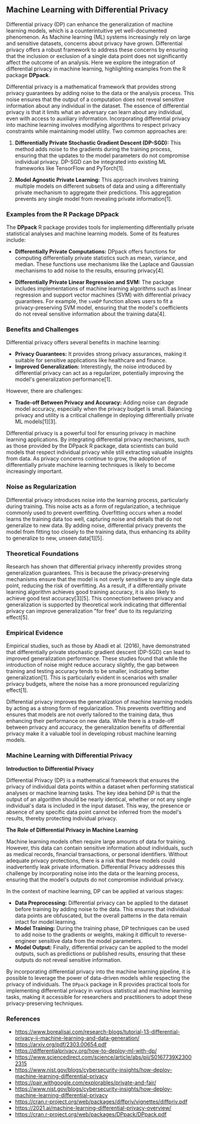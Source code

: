 ## Machine Learning with Differential Privacy
Differential privacy (DP) can enhance the generalization of machine learning models, which is a counterintuitive yet well-documented phenomenon. As Machine learning (ML) systems increasingly rely on large and sensitive datasets, concerns about privacy have grown. Differential privacy offers a robust framework to address these concerns by ensuring that the inclusion or exclusion of a single data point does not significantly affect the outcome of an analysis. Here we explore the integration of differential privacy in machine learning, highlighting examples from the R package **DPpack**.

Differential privacy is a mathematical framework that provides strong privacy guarantees by adding noise to the data or the analysis process. This noise ensures that the output of a computation does not reveal sensitive information about any individual in the dataset. The essence of differential privacy is that it limits what an adversary can learn about any individual, even with access to auxiliary information. Incorporating differential privacy into machine learning involves modifying algorithms to respect privacy constraints while maintaining model utility. Two common approaches are:

1. **Differentially Private Stochastic Gradient Descent (DP-SGD):** This method adds noise to the gradients during the training process, ensuring that the updates to the model parameters do not compromise individual privacy. DP-SGD can be integrated into existing ML frameworks like TensorFlow and PyTorch[1].

2. **Model Agnostic Private Learning:** This approach involves training multiple models on different subsets of data and using a differentially private mechanism to aggregate their predictions. This aggregation prevents any single model from revealing private information[1].

### **Examples from the R Package DPpack**

The **DPpack** R package provides tools for implementing differentially private statistical analyses and machine learning models. Some of its features include:

- **Differentially Private Computations:** DPpack offers functions for computing differentially private statistics such as mean, variance, and median. These functions use mechanisms like the Laplace and Gaussian mechanisms to add noise to the results, ensuring privacy[4].

- **Differentially Private Linear Regression and SVM:** The package includes implementations of machine learning algorithms such as linear regression and support vector machines (SVM) with differential privacy guarantees. For example, the `svmDP` function allows users to fit a privacy-preserving SVM model, ensuring that the model's coefficients do not reveal sensitive information about the training data[4].

### **Benefits and Challenges**

Differential privacy offers several benefits in machine learning:

- **Privacy Guarantees:** It provides strong privacy assurances, making it suitable for sensitive applications like healthcare and finance.
- **Improved Generalization:** Interestingly, the noise introduced by differential privacy can act as a regularizer, potentially improving the model's generalization performance[1].

However, there are challenges:

- **Trade-off Between Privacy and Accuracy:** Adding noise can degrade model accuracy, especially when the privacy budget is small. Balancing privacy and utility is a critical challenge in deploying differentially private ML models[1][3].


Differential privacy is a powerful tool for ensuring privacy in machine learning applications. By integrating differential privacy mechanisms, such as those provided by the DPpack R package, data scientists can build models that respect individual privacy while still extracting valuable insights from data. As privacy concerns continue to grow, the adoption of differentially private machine learning techniques is likely to become increasingly important.




### **Noise as Regularization**

Differential privacy introduces noise into the learning process, particularly during training. This noise acts as a form of regularization, a technique commonly used to prevent overfitting. Overfitting occurs when a model learns the training data too well, capturing noise and details that do not generalize to new data. By adding noise, differential privacy prevents the model from fitting too closely to the training data, thus enhancing its ability to generalize to new, unseen data[1][5].

### **Theoretical Foundations**

Research has shown that differential privacy inherently provides strong generalization guarantees. This is because the privacy-preserving mechanisms ensure that the model is not overly sensitive to any single data point, reducing the risk of overfitting. As a result, if a differentially private learning algorithm achieves good training accuracy, it is also likely to achieve good test accuracy[3][5]. This connection between privacy and generalization is supported by theoretical work indicating that differential privacy can improve generalization "for free" due to its regularizing effect[5].

### **Empirical Evidence**

Empirical studies, such as those by Abadi et al. (2016), have demonstrated that differentially private stochastic gradient descent (DP-SGD) can lead to improved generalization performance. These studies found that while the introduction of noise might reduce accuracy slightly, the gap between training and testing accuracy tends to be smaller, indicating better generalization[1]. This is particularly evident in scenarios with smaller privacy budgets, where the noise has a more pronounced regularizing effect[1].

Differential privacy improves the generalization of machine learning models by acting as a strong form of regularization. This prevents overfitting and ensures that models are not overly tailored to the training data, thus enhancing their performance on new data. While there is a trade-off between privacy and accuracy, the generalization benefits of differential privacy make it a valuable tool in developing robust machine learning models.



### Machine Learning with Differential Privacy

**Introduction to Differential Privacy**

Differential Privacy (DP) is a mathematical framework that ensures the privacy of individual data points within a dataset when performing statistical analyses or machine learning tasks. The key idea behind DP is that the output of an algorithm should be nearly identical, whether or not any single individual's data is included in the input dataset. This way, the presence or absence of any specific data point cannot be inferred from the model's results, thereby protecting individual privacy.

**The Role of Differential Privacy in Machine Learning**

Machine learning models often require large amounts of data for training. However, this data can contain sensitive information about individuals, such as medical records, financial transactions, or personal identifiers. Without adequate privacy protections, there is a risk that these models could inadvertently leak private information. Differential Privacy addresses this challenge by incorporating noise into the data or the learning process, ensuring that the model's outputs do not compromise individual privacy.

In the context of machine learning, DP can be applied at various stages:
- **Data Preprocessing:** Differential privacy can be applied to the dataset before training by adding noise to the data. This ensures that individual data points are obfuscated, but the overall patterns in the data remain intact for model learning.
- **Model Training:** During the training phase, DP techniques can be used to add noise to the gradients or weights, making it difficult to reverse-engineer sensitive data from the model parameters.
- **Model Output:** Finally, differential privacy can be applied to the model outputs, such as predictions or published results, ensuring that these outputs do not reveal sensitive information.

By incorporating differential privacy into the machine learning pipeline, it is possible to leverage the power of data-driven models while respecting the privacy of individuals. The `DPpack` package in R provides practical tools for implementing differential privacy in various statistical and machine learning tasks, making it accessible for researchers and practitioners to adopt these privacy-preserving techniques.

### References

- https://www.borealisai.com/research-blogs/tutorial-13-differential-privacy-ii-machine-learning-and-data-generation/
- https://arxiv.org/pdf/2303.00654.pdf
- https://differentialprivacy.org/how-to-deploy-ml-with-dp/
- https://www.sciencedirect.com/science/article/abs/pii/S0167739X23002315
- https://www.nist.gov/blogs/cybersecurity-insights/how-deploy-machine-learning-differential-privacy
- https://pair.withgoogle.com/explorables/private-and-fair/
- https://www.nist.gov/blogs/cybersecurity-insights/how-deploy-machine-learning-differential-privacy
- https://cran.r-project.org/web/packages/diffpriv/vignettes/diffpriv.pdf
- https://2021.ai/machine-learning-differential-privacy-overview/
- https://cran.r-project.org/web/packages/DPpack/DPpack.pdf
